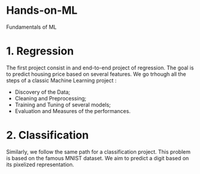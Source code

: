 # Hands-on-ML
Fundamentals of ML

# 1. Regression

The first project consist in and end-to-end project of regression. The goal is to predict housing price based on several features.
We go trhough all the steps of a classic Machine Learning project :
  - Discovery of the Data;
  - Cleaning and Preprocessing;
  - Training and Tuning of several models;
  - Evaluation and Measures of the performances.


# 2. Classification

Similarly, we follow the same path for a classification project. This problem is based on the famous MNIST dataset. We aim to predict a digit based on its pixelized representation.
